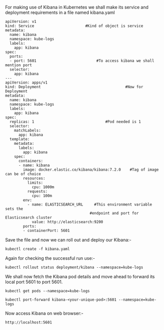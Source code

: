 For making use of Kibana in Kubernetes we shall make its service and deployment requirements in a file named kibana.yaml

```
apiVersion: v1
kind: Service						#Kind of object is service
metadata:
  name: kibana
  namespace: kube-logs
  labels:
    app: kibana
spec:
  ports:
  - port: 5601					         #To access kibana we shall mention port
  selector:
    app: kibana
---
apiVersion: apps/v1
kind: Deployment				                      #Now for Deployment
metadata:
  name: kibana
  namespace: kube-logs
  labels:
    app: kibana
spec:
  replicas: 1						         #Pod needed is 1
  selector:
    matchLabels:
      app: kibana
  template:
    metadata:
      labels:
        app: kibana
    spec:
      containers:
      - name: kibana
        image: docker.elastic.co/kibana/kibana:7.2.0 	#Tag of image can be of choice
        resources:
          limits:
            cpu: 1000m
          requests:
            cpu: 100m
        env:
          - name: ELASTICSEARCH_URL		#This environment variable sets the 
					                  #endpoint and port for Elasticsearch cluster
            value: http://elasticsearch:9200
        ports:
        - containerPort: 5601
```

Save the file and now we can roll out and deploy our Kibana:-

```
kubectl create -f kibana.yaml
```
Again for checking the successful run use:-

```
kubectl rollout status deployment/kibana --namespace=kube-logs
```
We shall now fetch the Kibana pod details and move ahead to forward its local port 5601 to port 5601.

```
kubectl get pods --namespace=kube-logs
```
```
kubectl port-forward kibana-<your-unique-pod>:5601 --namespace=kube-logs
```
Now access Kibana on web browser:-

```
http://localhost:5601
```
